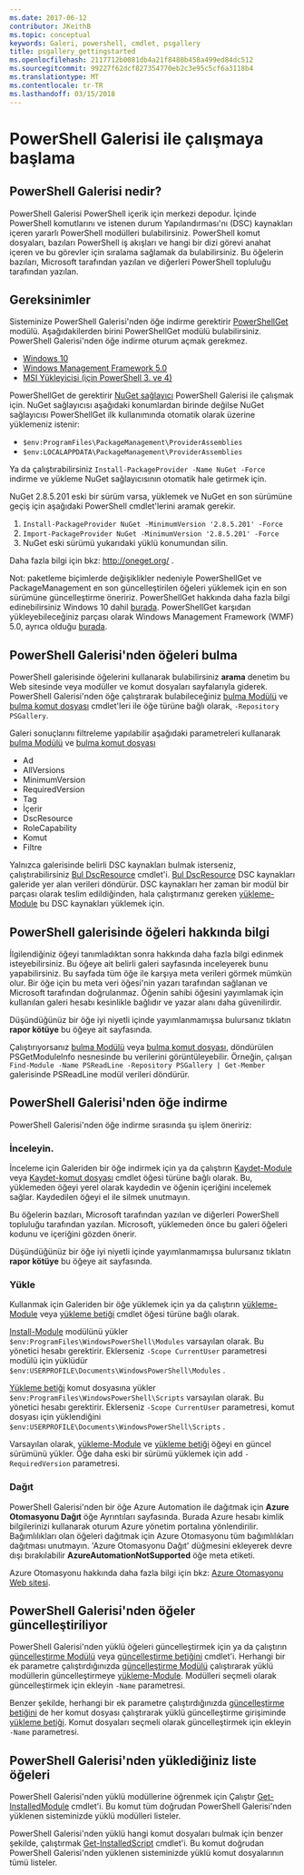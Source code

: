 ```yaml
---
ms.date: 2017-06-12
contributor: JKeithB
ms.topic: conceptual
keywords: Galeri, powershell, cmdlet, psgallery
title: psgallery_gettingstarted
ms.openlocfilehash: 2117712b0081db4a21f8480b458a499ed84dc512
ms.sourcegitcommit: 99227f62dcf827354770eb2c3e95c5cf6a3118b4
ms.translationtype: MT
ms.contentlocale: tr-TR
ms.lasthandoff: 03/15/2018
---
```

# <a name="get-started-with-the-powershell-gallery"></a>PowerShell Galerisi ile çalışmaya başlama

## <a name="what-is-the-powershell-gallery"></a>PowerShell Galerisi nedir?

PowerShell Galerisi PowerShell içerik için merkezi depodur.
İçinde PowerShell komutlarını ve istenen durum Yapılandırması'nı (DSC) kaynakları içeren yararlı PowerShell modülleri bulabilirsiniz. PowerShell komut dosyaları, bazıları PowerShell iş akışları ve hangi bir dizi görevi anahat içeren ve bu görevler için sıralama sağlamak da bulabilirsiniz.
Bu öğelerin bazıları, Microsoft tarafından yazılan ve diğerleri PowerShell topluluğu tarafından yazılan.

## <a name="requirements"></a>Gereksinimler

Sisteminize PowerShell Galerisi'nden öğe indirme gerektirir [PowerShellGet](http://go.microsoft.com/fwlink/?LinkID=760387&clcid=0x409) modülü. Aşağıdakilerden birini PowerShellGet modülü bulabilirsiniz. PowerShell Galerisi'nden öğe indirme oturum açmak gerekmez.

-   [Windows 10](http://go.microsoft.com/fwlink/?LinkID=624830&clcid=0x409)
-   [Windows Management Framework 5.0](http://go.microsoft.com/fwlink/?LinkId=398175)
-   [MSI Yükleyicisi (için PowerShell 3. ve 4)](http://go.microsoft.com/fwlink/?LinkID=746217&clcid=0x409)

PowerShellGet de gerektirir [NuGet sağlayıcı](http://go.microsoft.com/fwlink/?LinkId=722208) PowerShell Galerisi ile çalışmak için. NuGet sağlayıcısı aşağıdaki konumlardan birinde değilse NuGet sağlayıcısı PowerShellGet ilk kullanımında otomatik olarak üzerine yüklemeniz istenir:

- `$env:ProgramFiles\PackageManagement\ProviderAssemblies`
- `$env:LOCALAPPDATA\PackageManagement\ProviderAssemblies`

Ya da çalıştırabilirsiniz `Install-PackageProvider -Name NuGet -Force` indirme ve yükleme NuGet sağlayıcısının otomatik hale getirmek için.

  
NuGet 2.8.5.201 eski bir sürüm varsa, yüklemek ve NuGet en son sürümüne geçiş için aşağıdaki PowerShell cmdlet'lerini aramak gerekir.

1.  `Install-PackageProvider NuGet -MinimumVersion '2.8.5.201' -Force`
2.  `Import-PackageProvider NuGet -MinimumVersion '2.8.5.201' -Force`
3.  NuGet eski sürümü yukarıdaki yüklü konumundan silin.

Daha fazla bilgi için bkz: <http://oneget.org/> .

  
Not: paketleme biçimlerde değişiklikler nedeniyle PowerShellGet ve PackageManagement en son güncelleştirilen öğeleri yüklemek için en son sürümüne güncelleştirme öneririz. PowerShellGet hakkında daha fazla bilgi edinebilirsiniz Windows 10 dahil [burada](http://go.microsoft.com/fwlink/?LinkID=624830&clcid=0x409).
PowerShellGet karşıdan yükleyebileceğiniz parçası olarak Windows Management Framework (WMF) 5.0, ayrıca olduğu [burada](http://go.microsoft.com/fwlink/?LinkId=398175).

## <a name="discovering-items-from-the-powershell-gallery"></a>PowerShell Galerisi'nden öğeleri bulma

PowerShell galerisinde öğelerini kullanarak bulabilirsiniz **arama** denetim bu Web sitesinde veya modüller ve komut dosyaları sayfalarıyla giderek. PowerShell Galerisi'nden öğe çalıştırarak bulabileceğiniz [bulma Modülü](https://go.microsoft.com/fwlink/?LinkId=821658) ve [bulma komut dosyası](https://go.microsoft.com/fwlink/?LinkId=822322) cmdlet'leri ile öğe türüne bağlı olarak, `-Repository PSGallery`.

Galeri sonuçlarını filtreleme yapılabilir aşağıdaki parametreleri kullanarak [bulma Modülü](https://go.microsoft.com/fwlink/?LinkId=821658) ve [bulma komut dosyası](https://go.microsoft.com/fwlink/?LinkId=822322)

- Ad
- AllVersions
- MinimumVersion
- RequiredVersion
- Tag
- İçerir
- DscResource
- RoleCapability
- Komut
- Filtre

Yalnızca galerisinde belirli DSC kaynakları bulmak isterseniz, çalıştırabilirsiniz [Bul DscResource](https://go.microsoft.com/fwlink/?LinkId=517196) cmdlet'i.
[Bul DscResource](https://go.microsoft.com/fwlink/?LinkId=517196) DSC kaynakları galeride yer alan verileri döndürür. DSC kaynakları her zaman bir modül bir parçası olarak teslim edildiğinden, hala çalıştırmanız gereken [yükleme-Module](https://go.microsoft.com/fwlink/?LinkId=821663) bu DSC kaynakları yüklemek için.

## <a name="learning-about-items-in-the-powershell-gallery"></a>PowerShell galerisinde öğeleri hakkında bilgi

İlgilendiğiniz öğeyi tanımladıktan sonra hakkında daha fazla bilgi edinmek isteyebilirsiniz. Bu öğeye ait belirli galeri sayfasında inceleyerek bunu yapabilirsiniz. Bu sayfada tüm öğe ile karşıya meta verileri görmek mümkün olur. Bir öğe için bu meta veri öğesi'nin yazarı tarafından sağlanan ve Microsoft tarafından doğrulanmaz. Öğenin sahibi öğesini yayımlamak için kullanılan galeri hesabı kesinlikle bağlıdır ve yazar alanı daha güvenilirdir.

Düşündüğünüz bir öğe iyi niyetli içinde yayımlanmamışsa bulursanız tıklatın **rapor kötüye** bu öğeye ait sayfasında.

Çalıştırıyorsanız [bulma Modülü](https://go.microsoft.com/fwlink/?LinkId=821658) veya [bulma komut dosyası](https://go.microsoft.com/fwlink/?LinkId=822322), döndürülen PSGetModuleInfo nesnesinde bu verilerini görüntüleyebilir.
Örneğin, çalışan `Find-Module -Name PSReadLine -Repository PSGallery | Get-Member` galerisinde PSReadLine modül verileri döndürür.

## <a name="downloading-items-from-the-powershell-gallery"></a>PowerShell Galerisi'nden öğe indirme

PowerShell Galerisi'nden öğe indirme sırasında şu işlem öneririz:

### <a name="inspect"></a>İnceleyin.

İnceleme için Galeriden bir öğe indirmek için ya da çalıştırın [Kaydet-Module](https://go.microsoft.com/fwlink/?LinkId=821669) veya [Kaydet-komut dosyası](https://go.microsoft.com/fwlink/?LinkId=822334) cmdlet öğesi türüne bağlı olarak. Bu, yüklemeden öğeyi yerel olarak kaydedin ve öğenin içeriğini incelemek sağlar. Kaydedilen öğeyi el ile silmek unutmayın.

Bu öğelerin bazıları, Microsoft tarafından yazılan ve diğerleri PowerShell topluluğu tarafından yazılan. Microsoft, yüklemeden önce bu galeri öğeleri kodunu ve içeriğini gözden önerir.

Düşündüğünüz bir öğe iyi niyetli içinde yayımlanmamışsa bulursanız tıklatın **rapor kötüye** bu öğeye ait sayfasında.

### <a name="install"></a>Yükle

Kullanmak için Galeriden bir öğe yüklemek için ya da çalıştırın [yükleme-Module](https://go.microsoft.com/fwlink/?LinkId=821663) veya [yükleme betiği](https://go.microsoft.com/fwlink/?LinkId=822327) cmdlet öğesi türüne bağlı olarak.

[Install-Module](https://go.microsoft.com/fwlink/?LinkId=821663) modülünü yükler `$env:ProgramFiles\WindowsPowerShell\Modules` varsayılan olarak. Bu yönetici hesabı gerektirir. Eklerseniz `-Scope
CurrentUser` parametresi modülü için yüklüdür `$env:USERPROFILE\Documents\WindowsPowerShell\Modules` .

[Yükleme betiği](https://go.microsoft.com/fwlink/?LinkId=822327) komut dosyasına yükler `$env:ProgramFiles\WindowsPowerShell\Scripts` varsayılan olarak. Bu yönetici hesabı gerektirir. Eklerseniz `-Scope
CurrentUser` parametresi, komut dosyası için yüklendiğini `$env:USERPROFILE\Documents\WindowsPowerShell\Scripts` .

Varsayılan olarak, [yükleme-Module](https://go.microsoft.com/fwlink/?LinkId=821663) ve [yükleme betiği](https://go.microsoft.com/fwlink/?LinkId=822327) öğeyi en güncel sürümünü yükler. Öğe daha eski bir sürümü yüklemek için add `-RequiredVersion` parametresi.

### <a name="deploy"></a>Dağıt

PowerShell Galerisi'nden bir öğe Azure Automation ile dağıtmak için **Azure Otomasyonu Dağıt** öğe Ayrıntıları sayfasında. Burada Azure hesabı kimlik bilgilerinizi kullanarak oturum Azure yönetim portalına yönlendirilir. Bağımlılıkları olan öğeleri dağıtmak için Azure Otomasyonu tüm bağımlılıkları dağıtması unutmayın. 'Azure Otomasyonu Dağıt' düğmesini ekleyerek devre dışı bırakılabilir **AzureAutomationNotSupported** öğe meta etiketi.

Azure Otomasyonu hakkında daha fazla bilgi için bkz: [Azure Otomasyonu Web sitesi](http://azure.microsoft.com/services/automation/).

## <a name="updating-items-from-the-powershell-gallery"></a>PowerShell Galerisi'nden öğeler güncelleştiriliyor

PowerShell Galerisi'nden yüklü öğeleri güncelleştirmek için ya da çalıştırın [güncelleştirme Modülü](https://go.microsoft.com/fwlink/?LinkID=398576) veya [güncelleştirme betiğini](http://go.microsoft.com/fwlink/?LinkId=619787) cmdlet'i. Herhangi bir ek parametre çalıştırdığınızda [güncelleştirme Modülü](https://go.microsoft.com/fwlink/?LinkID=398576) çalıştırarak yüklü modüllerin güncelleştirmeye [yükleme-Module](https://go.microsoft.com/fwlink/?LinkId=821663).
Modülleri seçmeli olarak güncelleştirmek için ekleyin `-Name` parametresi.

Benzer şekilde, herhangi bir ek parametre çalıştırdığınızda [güncelleştirme betiğini](http://go.microsoft.com/fwlink/?LinkId=619787) de her komut dosyası çalıştırarak yüklü güncelleştirme girişiminde [yükleme betiği](https://go.microsoft.com/fwlink/?LinkId=822327).
Komut dosyaları seçmeli olarak güncelleştirmek için ekleyin `-Name` parametresi.

## <a name="list-items-that-you-have-installed-from-the-powershell-gallery"></a>PowerShell Galerisi'nden yüklediğiniz liste öğeleri

PowerShell Galerisi'nden yüklü modüllerine öğrenmek için Çalıştır [Get-InstalledModule](https://go.microsoft.com/fwlink/?LinkId=526863) cmdlet'i. Bu komut tüm doğrudan PowerShell Galerisi'nden yüklenen sisteminizde yüklü modülleri listeler.

PowerShell Galerisi'nden yüklü hangi komut dosyaları bulmak için benzer şekilde, çalıştırmak [Get-InstalledScript](https://go.microsoft.com/fwlink/?LinkId=619790) cmdlet'i. Bu komut doğrudan PowerShell Galerisi'nden yüklenen sisteminizde yüklü komut dosyalarının tümü listeler.

